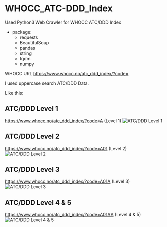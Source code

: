 # WHOCC_ATC-DDD_Index
Used Python3 Web Crawler for WHOCC ATC/DDD Index 
- package:
  - requests
  - BeautifulSoup
  - pandas
  - string
  - tqdm
  - numpy


WHOCC URL https://www.whocc.no/atc_ddd_index/?code=

I used uppercase search ATC/DDD Data.

Like this:

## ATC/DDD Level 1
https://www.whocc.no/atc_ddd_index/?code=A (Level 1)
![ATC/DDD Level 1](https://imgur.com/rIFhrbr.png)

## ATC/DDD Level 2
https://www.whocc.no/atc_ddd_index/?code=A01 (Level 2)
![ATC/DDD Level 2](https://imgur.com/OlZOPfe.png)

## ATC/DDD Level 3
https://www.whocc.no/atc_ddd_index/?code=A01A (Level 3)
![ATC/DDD Level 3](https://imgur.com/Uo9FNJx.png)

## ATC/DDD Level 4 & 5
https://www.whocc.no/atc_ddd_index/?code=A01AA (Level 4 & 5)
![ATC/DDD Level 4 & 5](https://imgur.com/Smc6Lkr.png)
